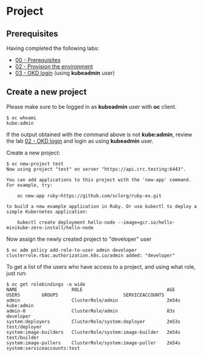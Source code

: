 # Project

## Prerequisites

Having completed the following labs:

- [00 - Prerequisites](../00-Prerequisites/README.md)
- [02 - Provision the environment](../02-Provision_the_environment/README.md)
- [03 - OKD login](../03-OKD_login/README.md) (using **kubeadmin** user)

## Create a new project

Please make sure to be logged in as **kubeadmin** user with **oc** client.

```console
$ oc whoami
kube:admin
```

If the output obtained with the command above is not **kube:admin**, review the lab [02 - OKD login](../02-OKD_login/README.md) and login as using **kubeadmin** user.

Create a new project:

```console
$ oc new-project test     
Now using project "test" on server "https://api.crc.testing:6443".

You can add applications to this project with the 'new-app' command. For example, try:

    oc new-app ruby~https://github.com/sclorg/ruby-ex.git

to build a new example application in Ruby. Or use kubectl to deploy a simple Kubernetes application:

    kubectl create deployment hello-node --image=gcr.io/hello-minikube-zero-install/hello-node
```

Now assign the newly created project to "developer" user

```console
$ oc adm policy add-role-to-user admin developer
clusterrole.rbac.authorization.k8s.io/admin added: "developer"
```

To get a list of the users who have access to a project, and using what role, just run:

```console
$ oc get rolebindings -o wide
NAME                    ROLE                               AGE     USERS        GROUPS                        SERVICEACCOUNTS
admin                   ClusterRole/admin                  2m54s   kube:admin                                 
admin-0                 ClusterRole/admin                  83s     developer                                  
system:deployers        ClusterRole/system:deployer        2m53s                                              test/deployer
system:image-builders   ClusterRole/system:image-builder   2m54s                                              test/builder
system:image-pullers    ClusterRole/system:image-puller    2m54s                system:serviceaccounts:test   
```

